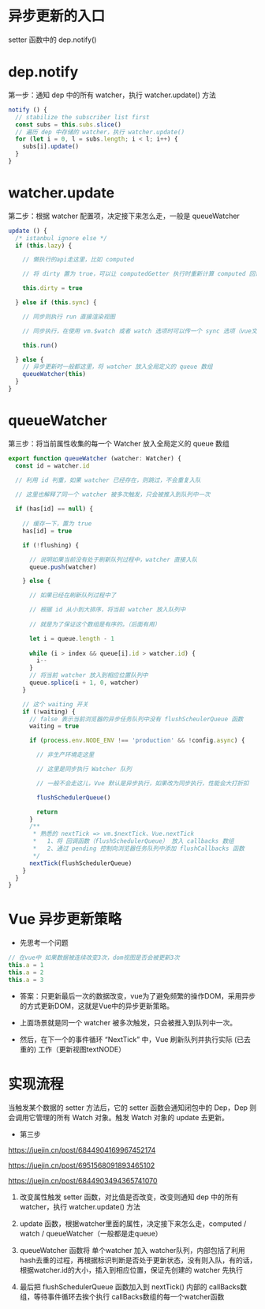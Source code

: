 # 异步更新的入口

setter 函数中的 dep.notify()



# dep.notify

第一步：通知 dep 中的所有 watcher，执行 watcher.update() 方法

```js
notify () {
  // stabilize the subscriber list first
  const subs = this.subs.slice()
  // 遍历 dep 中存储的 watcher，执行 watcher.update()
  for (let i = 0, l = subs.length; i < l; i++) {
    subs[i].update()
  }
}

```

# watcher.update

第二步：根据 watcher 配置项，决定接下来怎么走，一般是 queueWatcher

```js
update () {
  /* istanbul ignore else */
  if (this.lazy) {

    // 懒执行的api走这里，比如 computed

    // 将 dirty 置为 true，可以让 computedGetter 执行时重新计算 computed 回调函数的执行结果

    this.dirty = true

  } else if (this.sync) {

    // 同步则执行 run 直接渲染视图

    // 同步执行，在使用 vm.$watch 或者 watch 选项时可以传一个 sync 选项（vue文档里没写）

    this.run()

  } else {
    // 异步更新时一般都这里，将 watcher 放入全局定义的 queue 数组
    queueWatcher(this)
  }
}

```


# queueWatcher

第三步：将当前属性收集的每一个 Watcher 放入全局定义的 queue 数组

```js
export function queueWatcher (watcher: Watcher) {
  const id = watcher.id

  // 利用 id 判重，如果 watcher 已经存在，则跳过，不会重复入队

  // 这里也解释了同一个 watcher 被多次触发，只会被推入到队列中一次
  
  if (has[id] == null) {
    
    // 缓存一下，置为 true
    has[id] = true

    if (!flushing) {

      // 说明如果当前没有处于刷新队列过程中，watcher 直接入队
      queue.push(watcher)

    } else {

      // 如果已经在刷新队列过程中了

      // 根据 id 从小到大排序，将当前 watcher 放入队列中
      
      // 就是为了保证这个数组是有序的。（后面有用）

      let i = queue.length - 1
      
      while (i > index && queue[i].id > watcher.id) {
        i--
      }
      // 将当前 watcher 放入到相应位置队列中
      queue.splice(i + 1, 0, watcher)
    }

    // 这个 waiting 开关
    if (!waiting) {
      // false 表示当前浏览器的异步任务队列中没有 flushScheulerQueue 函数
      waiting = true

      if (process.env.NODE_ENV !== 'production' && !config.async) {

        // 非生产环境走这里

        // 这里是同步执行 Watcher 队列

        // 一般不会走这儿，Vue 默认是异步执行，如果改为同步执行，性能会大打折扣

        flushSchedulerQueue()

        return
      }
      /**
       * 熟悉的 nextTick => vm.$nextTick、Vue.nextTick
       *   1、将 回调函数（flushSchedulerQueue） 放入 callbacks 数组
       *   2、通过 pending 控制向浏览器任务队列中添加 flushCallbacks 函数
       */
      nextTick(flushSchedulerQueue)
    }
  }
}

```


# Vue 异步更新策略


- 先思考一个问题
```js
// 在vue中 如果数据被连续改变3次，dom视图是否会被更新3次
this.a = 1
this.a = 2
this.a = 3
```
- 答案：只更新最后一次的数据改变，vue为了避免频繁的操作DOM，采用异步的方式更新DOM，这就是Vue中的异步更新策略。

- 上面场景就是同一个 watcher 被多次触发，只会被推入到队列中一次。

- 然后，在下一个的事件循环 “NextTick” 中，Vue 刷新队列并执行实际 (已去重的) 工作（更新视图textNODE）

# 实现流程

当触发某个数据的 setter 方法后，它的 setter 函数会通知闭包中的 Dep，Dep 则会调用它管理的所有 Watch 对象。触发 Watch 对象的 update 去更新。



- 第三步


https://juejin.cn/post/6844904169967452174

https://juejin.cn/post/6951568091893465102

https://juejin.cn/post/6844903494365741070





1. 改变属性触发 setter 函数，对比值是否改变，改变则通知 dep 中的所有 watcher，执行 watcher.update() 方法

2. update 函数，根据watcher里面的属性，决定接下来怎么走，computed / watch / queueWatcher（一般都是走queue）

3. queueWatcher 函数将 单个watcher 加入 watcher队列，内部包括了利用hash去重的过程，再根据标识判断是否处于更新状态，没有则入队，有的话，根据watcher.id的大小，插入到相应位置，保证先创建的 watcher 先执行

4. 最后把 flushSchedulerQueue 函数加入到 nextTick() 内部的 callBacks数组，等待事件循环去挨个执行 callBacks数组的每一个watcher函数
